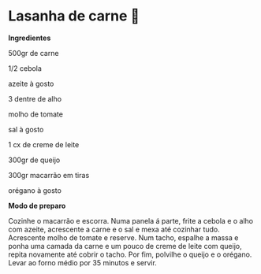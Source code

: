 # Lasanha de carne :cow2:

**Ingredientes**

500gr de carne

1/2 cebola

azeite à gosto

3 dentre de alho

molho de tomate

sal à gosto

1 cx de creme de leite

300gr de queijo

300gr macarrão em tiras

orégano à gosto



**Modo de preparo**

Cozinhe o macarrão e escorra. Numa panela á parte, frite a cebola e o alho com azeite, acrescente a carne e o sal e mexa até cozinhar tudo. Acrescente molho de tomate e reserve. Num tacho, espalhe a massa e ponha uma camada da carne e um pouco de creme de leite com queijo, repita novamente até cobrir o tacho. Por fim, polvilhe o queijo e o orégano. Levar ao forno médio por 35 minutos e servir. 



# 